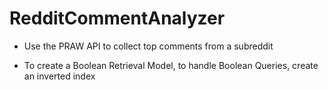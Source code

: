 # RedditCommentAnalyzer
- Use the PRAW API to collect top comments from a subreddit

- To create a Boolean Retrieval Model, to handle Boolean Queries, create an
  inverted index
